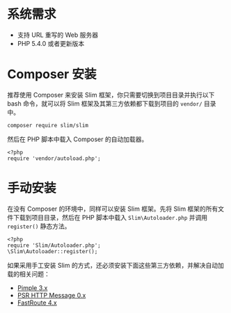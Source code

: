 # 系统需求

* 支持 URL 重写的 Web 服务器
* PHP 5.4.0 或者更新版本

# Composer 安装

推荐使用 Composer 来安装 Slim 框架，你只需要切换到项目目录并执行以下 bash 命令，就可以将 Slim 框架及其第三方依赖都下载到项目的 `vendor/` 目录中。

    composer require slim/slim

然后在 PHP 脚本中载入 Composer 的自动加载器。

    <?php
    require 'vendor/autoload.php';

# 手动安装

在没有 Composer 的环境中，同样可以安装 Slim 框架。先将 Slim 框架的所有文件下载到项目目录，然后在 PHP 脚本中载入 `Slim\Autoloader.php` 并调用 `register()` 静态方法。

    <?php
    require 'Slim/Autoloader.php';
    \Slim\Autoloader::register();

如果采用手工安装 Slim 的方式，还必须安装下面这些第三方依赖，并解决自动加载的相关问题：

* [Pimple 3.x](http://pimple.sensiolabs.org/)
* [PSR HTTP Message 0.x](https://github.com/php-fig/http-message)
* [FastRoute 4.x](https://github.com/nikic/FastRoute/)
